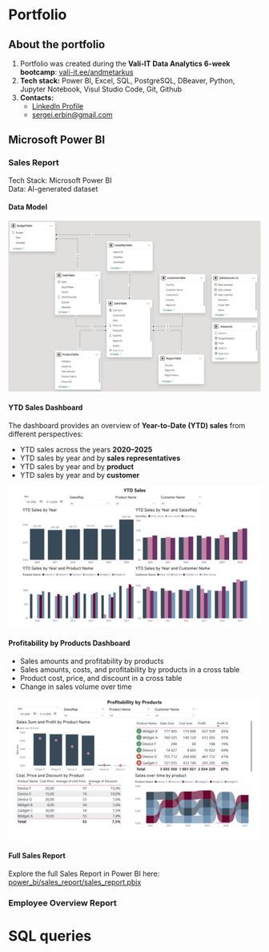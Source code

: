 # Portfolio

## About the portfolio
1. Portfolio was created during the **Vali-IT Data Analytics 6-week bootcamp**: [vali-it.ee/andmetarkus](https://vali-it.ee/andmetarkus)  
2. **Tech stack:** Power BI, Excel, SQL, PostgreSQL, DBeaver, Python, Jupyter Notebook, Visul Studio Code, Git, Github   
3. **Contacts:**  
   - [LinkedIn Profile](https://www.linkedin.com/in/sergei-erbin/)  
   - sergei.erbin@gmail.com  

## Microsoft Power BI

### Sales Report 

Tech Stack: Microsoft Power BI<br>
Data: AI-generated dataset

#### Data Model

<p align="center">
  <img src="https://github.com/sergeierbin/portfolio/blob/main/power_bi/sales_report/sales_report_data_model.png" width="600">
</p>

#### YTD Sales Dashboard

The dashboard provides an overview of **Year-to-Date (YTD) sales** from different perspectives:
- YTD sales across the years **2020–2025**
- YTD sales by year and by **sales representatives**
- YTD sales by year and by **product**
- YTD sales by year and by **customer**

<p align="center">
  <img src="https://github.com/sergeierbin/portfolio/blob/main/power_bi/sales_report/sales_report_ytd_sales.png" width="600">
</p>

####  Profitability by Products Dashboard

- Sales amounts and profitability by products  
- Sales amounts, costs, and profitability by products in a cross table  
- Product cost, price, and discount in a cross table  
- Change in sales volume over time  
 
<p align="center">
  <img src="https://github.com/sergeierbin/portfolio/blob/main/power_bi/sales_report/sales_report_profitability_by_products.png" width="600">
</p>

#### Full Sales Report

Explore the full Sales Report in Power BI here: [power_bi/sales_report/sales_report.pbix](https://github.com/sergeierbin/portfolio/blob/main/power_bi/sales_report/sales_report.pbix)  

### Employee Overview Report

# SQL queries
